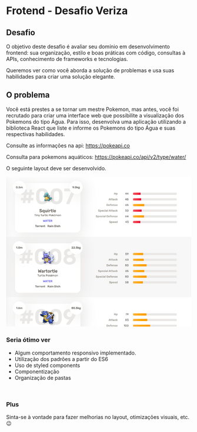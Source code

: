 # Frotend - Desafio Veriza

## Desafio

O objetivo deste desafio é avaliar seu domínio em desenvolvimento frontend: sua organização, estilo e boas práticas com código, consultas à APIs, conhecimento de frameworks e tecnologias.

Queremos ver como você aborda a solução de problemas e usa suas habilidades para criar uma solução elegante.

## O problema

Você está prestes a se tornar um mestre Pokemon, mas antes, você foi recrutado para criar uma interface web que possibilite a visualização dos Pokemons do tipo Água. Para isso, desenvolva uma aplicação utilizando a biblioteca React que liste e informe os Pokemons do tipo Água e suas respectivas habilidades.

Consulte as informações na api: https://pokeapi.co

Consulta para pokemons aquáticos: https://pokeapi.co/api/v2/type/water/

O seguinte layout deve ser desenvolvido.

![image](image.png)

### Seria ótimo ver

- Algum comportamento responsivo implementado.
- Utilização dos padrões a partir do ES6
- Uso de styled components
- Componentização
- Organização de pastas

<br>

### Plus

Sinta-se à vontade para fazer melhorias no layout, otimizações visuais, etc. 😉
